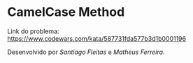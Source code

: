 # CamelCase Method
Link do problema: https://www.codewars.com/kata/587731fda577b3d1b0001196

Desenvolvido por *Santiago Fleitas* e *Matheus Ferreira*.